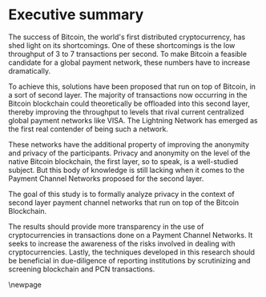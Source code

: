 # Executive summary

The success of Bitcoin, the world's first distributed cryptocurrency, has shed light on its shortcomings. One of these shortcomings is the low throughput of 3 to 7 transactions per second. To make Bitcoin a feasible candidate for a global payment network, these numbers have to increase dramatically.

To achieve this, solutions have been proposed that run on top of Bitcoin, in a sort of second layer. The majority of transactions now occurring in the Bitcoin blockchain could theoretically be offloaded into this second layer, thereby improving the throughput to levels that rival current centralized global payment networks like VISA. The Lightning Network has emerged as the first real contender of being such a network.

These networks have the additional property of improving the anonymity and privacy of the participants. Privacy and anonymity on the level of the native Bitcoin blockchain, the first layer, so to speak, is a well-studied subject. But this body of knowledge is still lacking when it comes to the Payment Channel Networks proposed for the second layer.

The goal of this study is to formally analyze privacy in the context of second layer payment channel networks that run on top of the Bitcoin Blockchain.

The results should provide more transparency in the use of cryptocurrencies in transactions done on a Payment Channel Networks. It seeks to increase the awareness of the risks involved in dealing with cryptocurrencies. Lastly, the techniques developed in this research should be beneficial in due-diligence of reporting institutions by scrutinizing and screening blockchain and PCN transactions.

\newpage
